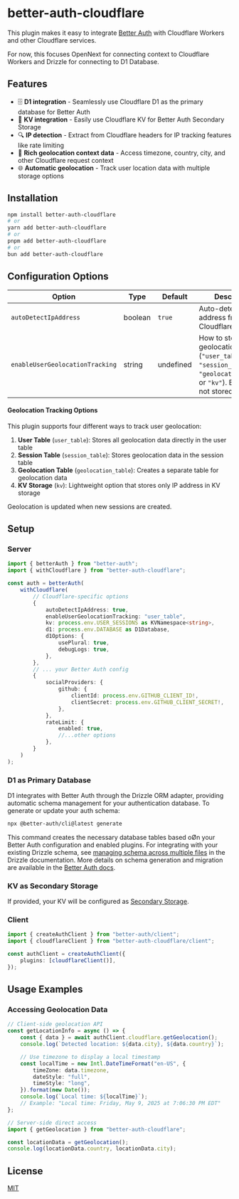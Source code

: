 # better-auth-cloudflare

This plugin makes it easy to integrate [Better Auth](https://github.com/better-auth/better-auth) with Cloudflare Workers and other Cloudflare services.

For now, this focuses OpenNext for connecting context to Cloudflare Workers and Drizzle for connecting to D1 Database.

## Features

- 🗄️ **D1 integration** - Seamlessly use Cloudflare D1 as the primary database for Better Auth
- 🔌 **KV integration** - Easily use Cloudflare KV for Better Auth Secondary Storage
- 🔍 **IP detection** - Extract from Cloudflare headers for IP tracking features like rate limiting
- 📍 **Rich geolocation context data** - Access timezone, country, city, and other Cloudflare request context
- 🌐 **Automatic geolocation** - Track user location data with multiple storage options

## Installation

```bash
npm install better-auth-cloudflare
# or
yarn add better-auth-cloudflare
# or
pnpm add better-auth-cloudflare
# or
bun add better-auth-cloudflare
```

## Configuration Options

| Option                          | Type    | Default   | Description                                                                                                                 |
| ------------------------------- | ------- | --------- | --------------------------------------------------------------------------------------------------------------------------- |
| `autoDetectIpAddress`           | boolean | `true`    | Auto-detect IP address from Cloudflare headers                                                                              |
| `enableUserGeolocationTracking` | string  | undefined | How to store geolocation data (`"user_table"`, `"session_table"`, `"geolocation_table"`, or `"kv"`). By default not stored. |

#### Geolocation Tracking Options

This plugin supports four different ways to track user geolocation:

1. **User Table** (`user_table`): Stores all geolocation data directly in the user table
2. **Session Table** (`session_table`): Stores geolocation data in the session table
3. **Geolocation Table** (`geolocation_table`): Creates a separate table for geolocation data
4. **KV Storage** (`kv`): Lightweight option that stores only IP address in KV storage

Geolocation is updated when new sessions are created.

## Setup

### Server

```typescript
import { betterAuth } from "better-auth";
import { withCloudflare } from "better-auth-cloudflare";

const auth = betterAuth(
    withCloudflare(
        // Cloudflare-specific options
        {
            autoDetectIpAddress: true,
            enableUserGeolocationTracking: "user_table",
            kv: process.env.USER_SESSIONS as KVNamespace<string>,
            d1: process.env.DATABASE as D1Database,
            d1Options: {
                usePlural: true,
                debugLogs: true,
            },
        },
        // ... your Better Auth config
        {
            socialProviders: {
                github: {
                    clientId: process.env.GITHUB_CLIENT_ID!,
                    clientSecret: process.env.GITHUB_CLIENT_SECRET!,
                },
            },
            rateLimit: {
                enabled: true,
                //...other options
            },
        }
    )
);
```

### D1 as Primary Database

D1 integrates with Better Auth through the Drizzle ORM adapter, providing automatic schema management for your authentication database. To generate or update your auth schema:

```bash
npx @better-auth/cli@latest generate
```

This command creates the necessary database tables based oØn your Better Auth configuration and enabled plugins. For integrating with your existing Drizzle schema, see [managing schema across multiple files](https://orm.drizzle.team/docs/sql-schema-declaration#schema-in-multiple-files) in the Drizzle documentation. More details on schema generation and migration are available in the [Better Auth docs](https://www.better-auth.com/docs/adapters/drizzle#schema-generation--migration).

### KV as Secondary Storage

If provided, your KV will be configured as [Secondary Storage](https://www.better-auth.com/docs/concepts/database#secondary-storage).

### Client

```typescript
import { createAuthClient } from "better-auth/client";
import { cloudflareClient } from "better-auth-cloudflare/client";

const authClient = createAuthClient({
    plugins: [cloudflareClient()],
});
```

## Usage Examples

### Accessing Geolocation Data

```typescript
// Client-side geolocation API
const getLocationInfo = async () => {
    const { data } = await authClient.cloudflare.getGeolocation();
    console.log(`Detected location: ${data.city}, ${data.country}`);

    // Use timezone to display a local timestamp
    const localTime = new Intl.DateTimeFormat("en-US", {
        timeZone: data.timezone,
        dateStyle: "full",
        timeStyle: "long",
    }).format(new Date());
    console.log(`Local time: ${localTime}`);
    // Example: "Local time: Friday, May 9, 2025 at 7:06:30 PM EDT"
};

// Server-side direct access
import { getGeolocation } from "better-auth-cloudflare";

const locationData = getGeolocation();
console.log(locationData.country, locationData.city);
```

## License

[MIT](./LICENSE)
